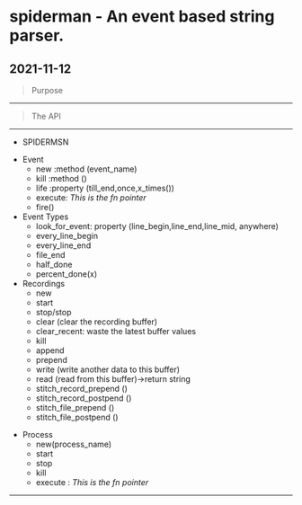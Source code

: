 # spiderman - An event based string parser.
2021-11-12
---
> Purpose

---
> The API
---
- SPIDERMSN
<!-- The lib is rdesigned based on line by line reading. -->
- Event
    - new  :method (event_name)
    - kill :method ()
    - life  :property (till_end,once,x_times())
    - execute: *This is the fn pointer*
    <!-- // isnt it anti patter ? -->
    - fire() 
- Event Types    
    - look_for_event: property (line_begin,line_end,line_mid, anywhere)
    -  every_line_begin    
    -  every_line_end
    -  file_end
    -  half_done
    -  percent_done(x)
            <!-- no more -->
- Recordings
    - new
    - start
    - stop/stop
    <!-- - save_to_file
    - read_from_file -->
    - clear (clear the recording buffer)
    - clear_recent: waste the latest buffer values
    - kill
    - append 
    - prepend
    - write (write another data to this buffer)
    - read (read from this buffer)->return string
        <!-- stitch with another recording -->
    - stitch_record_prepend ()
    - stitch_record_postpend ()
    - stitch_file_prepend ()
    - stitch_file_postpend ()

<!-- Next feature -->
- Process
    - new(process_name)  
    - start  
    - stop  
    - kill  
    - execute : *This is the fn pointer*  
---
